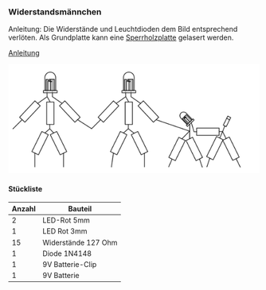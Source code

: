 ### Widerstandsmännchen

Anleitung: Die Widerstände und Leuchtdioden dem Bild entsprechend verlöten. Als Grundplatte kann eine [Sperrholzplatte](https://github.com/frankyhub/Loetkurs/blob/master/L1-Widerstandsm%C3%A4nnchen/L1-Widerstandsm%C3%A4nnchen.zip) gelasert werden.



[Anleitung](https://github.com/frankyhub/Loetkurs/blob/master/L1-Widerstandsm%C3%A4nnchen/Widerstandsm%C3%A4nnchen.pdf)


![image](https://github.com/frankyhub/Loetkurs/blob/master/L1-Widerstandsm%C3%A4nnchen/Widerstandsm%C3%A4nnchen.png)


#### Stückliste                                            

|Anzahl| Bauteil                           |
|------|-----------------------------------|
|    2 | LED-Rot 5mm                       | 
|    1 | LED Rot 3mm                   	   |
|    15| Widerstände 127 Ohm	 	           | 
|    1 | Diode 1N4148			                 | 
|    1 | 9V Batterie-Clip	                 | 
|    1 | 9V Batterie  		                 | 


